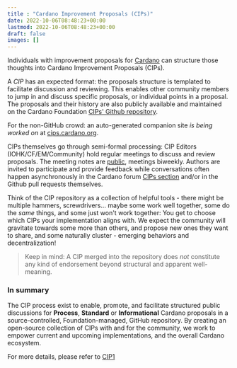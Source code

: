 ```yaml
---
title : "Cardano Improvement Proposals (CIPs)"
date: 2022-10-06T08:48:23+00:00
lastmod: 2022-10-06T08:48:23+00:00
draft: false
images: []
---
```


Individuals with improvement proposals for [Cardano](https://cardano.org/) can structure those thoughts into Cardano Improvement Proposals (CIPs).

A _CIP_ has an expected format: the proposals structure is templated to facilitate discussion and reviewing. This enables other community members to jump in and discuss specific proposals, or individual points in a proposal. The proposals and their history are also publicly available and maintained on the Cardano Foundation [CIPs' Github repository](https://github.com/cardano-foundation/CIPs).

For the non-GitHub crowd: an auto-generated companion site _is being worked on_ at [cips.cardano.org](https://cips.cardano.org).

CIPs themselves go through semi-formal processing: CIP Editors (IOHK/CF/EM/Community) hold regular meetings to discuss and review proposals. The meeting notes are [public](https://github.com/cardano-foundation/CIPs/tree/master/BiweeklyMeetings), meetings biweekly. Authors are invited to participate and provide feedback while conversations often happen asynchronously in the Cardano forum [CIPs section](https://forum.cardano.org/c/english/cips/122) and/or in the Github pull requests themselves.

Think of the CIP repository as a collection of helpful tools - there might be multiple hammers, screwdrivers... maybe some work well together, some do the _same_ things, and some just won't work together: You get to choose which CIPs your implementation aligns with. We expect the community will gravitate towards some more than others, and propose new ones they want to share, and some naturally cluster - emerging behaviors and decentralization!

> Keep in mind: A CIP merged into the repository does _not_ constitute any kind of endorsement beyond structural and apparent well-meaning.

### In summary

The CIP process exist to enable, promote, and facilitate structured public discussions for **Process**, **Standard** or **Informational** Cardano proposals in a source-controlled, Foundation-managed, GitHub repository. By creating an open-source collection of CIPs with and for the community, we work to empower current and upcoming implementations, and the overall Cardano ecosystem.

For more details, please refer to [CIP1](https://github.com/cardano-foundation/CIPs/blob/master/CIP-0001/CIP-0001.md/)